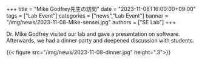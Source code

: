 +++
title = "Mike Godfrey先生の訪問"
date = "2023-11-08T16:00:00+09:00"
tags = ["Lab Event"]
categories = ["news","Lab Event"]
banner = "/img/news/2023-11-08-Mike-sensei.jpg"
authors = ["SE Lab"]
+++

Dr. Mike Godfrey visited our lab and gave a presentation on software. Afterwards, we had a dinner party and deepened discussion with students.

{{< figure src="/img/news/2023-11-08-dinner.jpg" height=".3">}}